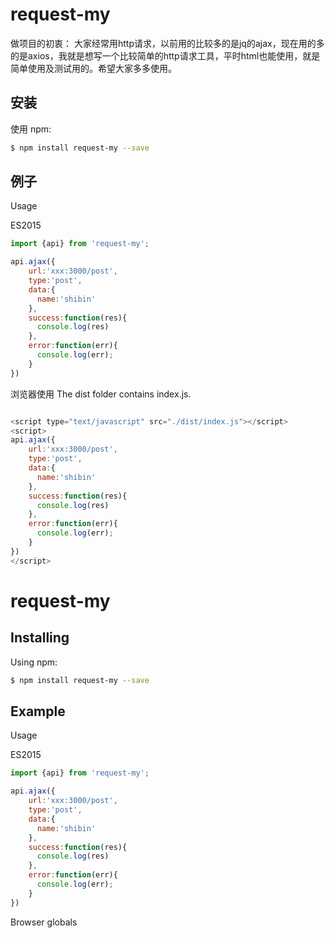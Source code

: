 # request-my

做项目的初衷：
    大家经常用http请求，以前用的比较多的是jq的ajax，现在用的多的是axios，我就是想写一个比较简单的http请求工具，平时html也能使用，就是简单使用及测试用的。希望大家多多使用。

## 安装

使用 npm:

```bash
$ npm install request-my --save
```

## 例子

Usage

ES2015

```js
import {api} from 'request-my';

api.ajax({
    url:'xxx:3000/post',
    type:'post',
    data:{
      name:'shibin'
    },
    success:function(res){
      console.log(res)
    },
    error:function(err){
      console.log(err);
    }
})
```
浏览器使用
The dist folder contains index.js.

```js

<script type="text/javascript" src="./dist/index.js"></script>
<script>
api.ajax({
    url:'xxx:3000/post',
    type:'post',
    data:{
      name:'shibin'
    },
    success:function(res){
      console.log(res)
    },
    error:function(err){
      console.log(err);
    }
})
</script>
```

# request-my

## Installing

Using npm:

```bash
$ npm install request-my --save
```


## Example

Usage

ES2015

```js
import {api} from 'request-my';

api.ajax({
    url:'xxx:3000/post',
    type:'post',
    data:{
      name:'shibin'
    },
    success:function(res){
      console.log(res)
    },
    error:function(err){
      console.log(err);
    }
})
```
Browser globals

<script type="text/javascript" src="./dist/index.js"></script>
<script>
api.ajax({
    url:'xxx:3000/post',
    type:'post',
    data:{
      name:'shibin'
    },
    success:function(res){
      console.log(res)
    },
    error:function(err){
      console.log(err);
    }
})
</script>